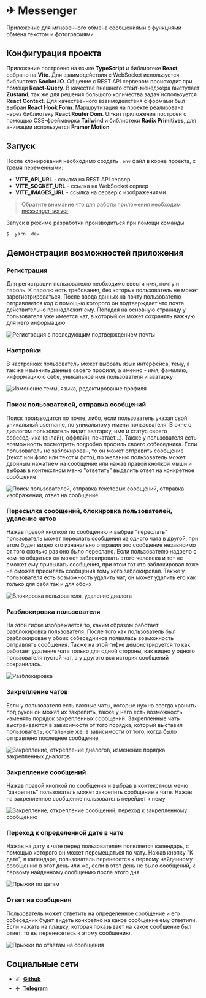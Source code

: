 # ✈ Messenger

Приложение для мгновенного обмена сообщениями с функциями обмена текстом и фотографиями

## Конфигурация проекта

Приложение построено на языке **TypeScript** и библиотеке **React**, собрано на **Vite**. Для взаимодействия с WebSocket используется библиотека **Socket.IO**. Общение с REST API сервером происходит при помощи **React-Query**. В качестве внешнего стейт-менеджера выступает **Zustand**, так же для решения большого количества задач используется **React Context**. Для качественного взаимодействия с формами был выбран **React Hook Form**. Маршрутизация на проекте реализована через библиотеку **React Router Dom**. UI-кит приложения построен с помощью CSS-фреймворка **Tailwind** и библиотеки **Radix Primitives**, для анимации используется **Framer Motion**

## Запуск

После клонирования необходимо создать `.env` файл в корне проекта, с тремя переменными:

- **VITE_API_URL** - ссылка на REST API сервер
- **VITE_SOCKET_URL** - ссылка на WebSocket сервер
- **VITE_IMAGES_URL** - ссылка на сервер с изображениями

> Обратите внимание что для работы приложения необходим [messenger-server](https://github.com/str0yka/messenger-server)

Запуск в режиме разработки производиться при помощи команды

```bash
$  yarn  dev
```

## Демонстрация возможностей приложения

### Регистрация

Для регистрации пользователю необходимо ввести имя, почту и пароль. К паролю есть требования, без которых пользователь не может зарегистрироваться. После ввода данных на почту пользователю отправляется код с помощью которого он подтверждает что почта действительно принадлежит ему. Попадая на основную страницу у пользователя уже имеется чат, в который он может сохранять важную для него информацию

![Регистрация с последующим подтверждением почты](https://kappa.lol/Xo4U2)

### Настройки

В настройках пользователь может выбрать язык интерфейса, тему, а так же изменить данные своего профиля, а именно - имя, фамилию, информацию о себе, уникальное имя пользователя и аватарку

![Изменение темы, языка, редактирование профиля](https://kappa.lol/bFPER)

### Поиск пользователей, отправка сообщений

Поиск производится по почте, либо, если пользователь указал свой уникальный username, по уникальному имени пользователя. В окне с диалогом пользователь видит аватарку, имя и статус своего собеседника (онлайн, оффлайн, печатает...). Также у пользователя есть возможность посмотреть подробно профиль своего собеседника. Если пользователь не заблокирован, то он может отправить сообщение (текст или фото или текст и фото), по желанию пользователь может двойным нажатием на сообщение или нажав правой кнопкой мыши и выбрав в контекстном меню "ответить" выделить ответ на конкретное сообщение

![Поиск пользователей, отправка текстовых сообщений, отправка изображений, ответ на сообщение](https://kappa.lol/1pnfk)

### Пересылка сообщений, блокировка пользователей, удаление чатов

Нажав правой кнопкой по сообщению и выбрав "переслать" пользователь может переслать сообщения из одного чата в другой, при этом будет видно кто изначально отправил это сообщение независимо от того сколько раз оно было переслано. Если пользователю надоело с кем-то общаться он может заблокировать этого человека и тот не сможет ему присылать сообщения, при этом тот кто заблокировал тоже не сможет присылать сообщения тому кого заблокировал. Также у пользователя есть возможность удалить чат, он может удалить его как только для себя так и для обоих

![Блокировка пользователя, удаление диалога](https://kappa.lol/5jlXP)

### Разблокировка пользователя

На этой гифке изображается то, каким образом работает разблокировка пользователя. После того как пользователь был разблокирован у обоих собеседников появилась возможность отправлять сообщения. Также на этой гифке демонстрируется то как работает удаление чата только для одной стороны, как видно у одного пользователя пустой чат, а у другого вся история сообщений сохранилась.

![Разблокировка](https://kappa.lol/IEXeu)

### Закрепление чатов

Если у пользователя есть важные чаты, которые нужно всегда хранить под рукой он может их закрепить, также у него есть возможность изменять порядок закрепленных сообщений. Закрепленные чаты выстраиваются в зависимости от того порядка, который выставил пользователь, остальные же, в зависимости от того, когда было отправлено последнее сообщение

![Закрепление, открепление диалогов, изменение порядка закрепленных диалогов](https://kappa.lol/Xh5Ml)

### Закрепление сообщений

Нажав правой кнопкой по сообщения и выбрав в контекстном меню "закрепить" пользователь может закрепить сообщение в чате. Нажав на закрепленное сообщение пользователь перейдет к нему

![Закрепление, открепление сообщений, переход к закрепленному сообщению](https://kappa.lol/G4Z_Y)

### Переход к определенной дате в чате

Нажав на дату в чате перед пользователем появляется календарь, с помощью которого он может перемещаться по чату. Нажав кнопку "К дате", в календаре, пользователь перенесется к первому найденному сообщению в этот день или же, если в этот день не было сообщений, к первому найденному сообщению после этого дня

![Прыжки по датам](https://kappa.lol/T8Les)

### Ответ на сообщения

Пользователь может ответить на определенное сообщение и его собеседник будет видеть конкретно на какое сообщение ему ответили. Если нажать на плашку, которая показывает на какое сообщение был ответ, то вы перенесетесь к этому сообщению.

![Прыжки по ответам на сообщения](https://kappa.lol/0t5q3)

## Социальные сети

- :comet: &nbsp;**[Github](https://github.com/str0yka)**
- :airplane: &nbsp;**[Telegram](https://t.me/stroykov)**
